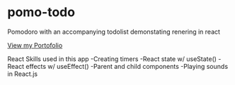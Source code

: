 # pomo-todo

Pomodoro with an accompanying todolist demonstating renering in react

[View my Portofolio](https://brianvergara.netlify.app/)

React Skills used in this app
-Creating timers
-React state w/ useState()
-React effects w/ useEffect()
-Parent and child components
-Playing sounds in React.js